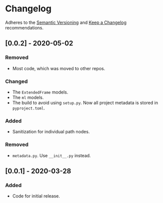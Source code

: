 # Changelog

Adheres to the [Semantic Versioning](https://semver.org/spec/v2.0.0.html)
and [Keep a Changelog](https://keepachangelog.com/en/1.0.0/) recommendations.


## [0.0.2] - 2020-05-02

### Removed
- Most code, which was moved to other repos.


### Changed
- The `ExtendedFrame` models.
- The `ml` models.
- The build to avoid using `setup.py`.
  Now all project metadata is stored in `pyproject.toml`.

### Added
- Sanitization for individual path nodes.

### Removed
- `metadata.py`. Use `__init__.py` instead.


## [0.0.1] - 2020-03-28

### Added
- Code for initial release.
